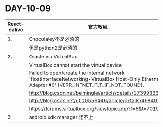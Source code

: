 # DAY-10-09

| React-nativc | 官方教程                                     |      |
| ------------ | ---------------------------------------- | ---- |
| 1.           | Chocolatey不是必须的                          |      |
|              | 但是python2是必须的                            |      |
| 2.           | Oracle vm VirtualBox                     | 坑    |
|              | VirtualBox cannot start the virtual device |      |
|              | Failed to open/create the internal network 'HostInterfaceNetworking-VirtualBox Host-Only Ethernet Adapter #6' (VERR_INTNET_FLT_IF_NOT_FOUND). |      |
|              | http://blog.csdn.net/beiminglei/article/details/17399333 |      |
|              | http://blog.csdn.net/u010559446/article/details/49840171 |      |
|              | https://forums.virtualbox.org/viewtopic.php?f=6&t=70199 |      |
| 3            | android sdk manager 连不上                  | 坑    |







